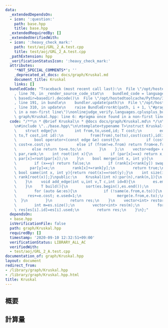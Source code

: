 ```yaml
---
data:
  _extendedDependsOn:
  - icon: ':question:'
    path: base.hpp
    title: base.hpp
  _extendedRequiredBy: []
  _extendedVerifiedWith:
  - icon: ':heavy_check_mark:'
    path: test/aoj/GRL_2_A.test.cpp
    title: test/aoj/GRL_2_A.test.cpp
  _pathExtension: hpp
  _verificationStatusIcon: ':heavy_check_mark:'
  attributes:
    '*NOT_SPECIAL_COMMENTS*': ''
    _deprecated_at_docs: docs/graph/Kruskal.md
    document_title: Kruskal
    links: []
  bundledCode: "Traceback (most recent call last):\n  File \"/opt/hostedtoolcache/Python/3.8.5/x64/lib/python3.8/site-packages/onlinejudge_verify/documentation/build.py\"\
    , line 70, in _render_source_code_stat\n    bundled_code = language.bundle(stat.path,\
    \ basedir=basedir).decode()\n  File \"/opt/hostedtoolcache/Python/3.8.5/x64/lib/python3.8/site-packages/onlinejudge_verify/languages/cplusplus.py\"\
    , line 191, in bundle\n    bundler.update(path)\n  File \"/opt/hostedtoolcache/Python/3.8.5/x64/lib/python3.8/site-packages/onlinejudge_verify/languages/cplusplus_bundle.py\"\
    , line 310, in update\n    raise BundleErrorAt(path, i + 1, \"#pragma once found\
    \ in a non-first line\")\nonlinejudge_verify.languages.cplusplus_bundle.BundleErrorAt:\
    \ graph/Kruskal.hpp: line 6: #pragma once found in a non-first line\n"
  code: "/**\n * @brief Kruskal\n * @docs docs/graph/Kruskal.md\n */\n\n#pragma once\n\
    \n#include \"../base.hpp\"\n\ntemplate<typename T>\nstruct Kruskal{\nprivate:\n\
    \    struct edge{\n        int from,to,used,id; T cost;\n        edge(int from,int\
    \ to,T cost,int id):\n            from(from),to(to),cost(cost),id(id),used(0){}\n\
    \        bool operator<(const edge &e) const{\n            if (cost!=e.cost) return\
    \ cost<e.cost;\n            else if (from!=e.from) return from<e.from;\n     \
    \       else return to<e.to;\n        }\n    };\n    vector<edge> es;\n    vector<int>\
    \ par,rank;\n    int root(int x){\n        if (par[x]==x) return x;\n        return\
    \ par[x]=root(par[x]);\n    }\n    bool merge(int x, int y){\n        x=root(x),y=root(y);\n\
    \        if (x==y) return false;\n        if (rank[x]<rank[y]) swap(x,y);\n  \
    \      par[y]=x;\n        rank[x]+=rank[y];\n        return true;\n    }\n   \
    \ bool same(int x, int y){return root(x)==root(y);}\n    int size(int x){return\
    \ rank[root(x)];}\npublic:\n    Kruskal(int n):par(n),rank(n,1){\n        iota(par.begin(),par.end(),0);\n\
    \    }\n    void add_edge(int u,int v,T c,int id=0){\n        es.emplace_back(u,v,c,id);\n\
    \    }\n    T build(){\n        sort(es.begin(),es.end());\n        T res=0;\n\
    \        for (auto &e:es){\n            if (!same(e.from,e.to)){\n           \
    \     res+=e.cost; e.used=1;\n                merge(e.from,e.to);\n          \
    \  }\n        }\n        return res;\n    }\n    vector<int> restore(T &c){\n\
    \        int m=es.size();\n        vector<int> res(m);\n        for (int i=0;i<m;++i)\
    \ res[es[i].id]=es[i].used;\n        return res;\n    }\n};"
  dependsOn:
  - base.hpp
  isVerificationFile: false
  path: graph/Kruskal.hpp
  requiredBy: []
  timestamp: '2020-09-10 12:32:51+09:00'
  verificationStatus: LIBRARY_ALL_AC
  verifiedWith:
  - test/aoj/GRL_2_A.test.cpp
documentation_of: graph/Kruskal.hpp
layout: document
redirect_from:
- /library/graph/Kruskal.hpp
- /library/graph/Kruskal.hpp.html
title: Kruskal
---
```

## 概要

## 計算量
